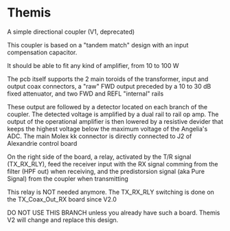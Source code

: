 # Themis

A simple directional coupler (V1, deprecated) 

This coupler is based on a "tandem match" design with an input compensation capacitor.
 
It should be able to fit any kind of amplifier, from 10 to 100 W

The pcb itself  supports the 2 main toroids of the transformer, input and output coax connectors,
 a "raw" FWD output preceded by a 10 to 30 dB fixed attenuator, and
two FWD and REFL "internal" rails

These output are followed by a detector located on each branch of the coupler. The detected voltage 
is amplified by a dual rail to rail op amp. The output of the operational amplifier is then 
lowered by a resistive devider that keeps the highest voltage below the maximum voltage of the 
Angelia's ADC.
The main Molex kk connector is directly connected to J2 of Alexandrie control board

On the right side of the board, a relay, activated by the T/R signal (TX_RX_RLY), feed the 
receiver input with the RX signal comming from the filter (HPF out) when receiving, and the 
predistorsion signal (aka Pure Signal) from the coupler when transmitting

This relay is NOT needed anymore. The TX_RX_RLY switching is done on the TX_Coax_Out_RX board since V2.0

DO NOT USE THIS BRANCH unless you already have such a board. 
Themis V2 will change and replace this design. 


